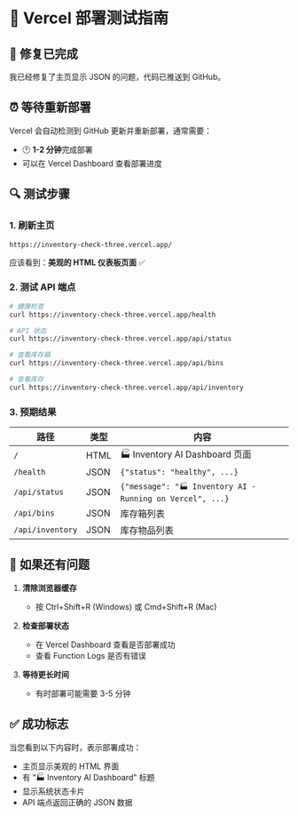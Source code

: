 # 🧪 Vercel 部署测试指南

## 📍 修复已完成

我已经修复了主页显示 JSON 的问题，代码已推送到 GitHub。

## ⏰ 等待重新部署

Vercel 会自动检测到 GitHub 更新并重新部署，通常需要：
- 🕐 **1-2 分钟**完成部署
- 可以在 Vercel Dashboard 查看部署进度

## 🔍 测试步骤

### 1. 刷新主页
```
https://inventory-check-three.vercel.app/
```
应该看到：**美观的 HTML 仪表板页面** ✅

### 2. 测试 API 端点
```bash
# 健康检查
curl https://inventory-check-three.vercel.app/health

# API 状态
curl https://inventory-check-three.vercel.app/api/status

# 查看库存箱
curl https://inventory-check-three.vercel.app/api/bins

# 查看库存
curl https://inventory-check-three.vercel.app/api/inventory
```

### 3. 预期结果

| 路径 | 类型 | 内容 |
|------|------|------|
| `/` | HTML | 🏭 Inventory AI Dashboard 页面 |
| `/health` | JSON | `{"status": "healthy", ...}` |
| `/api/status` | JSON | `{"message": "🏭 Inventory AI - Running on Vercel", ...}` |
| `/api/bins` | JSON | 库存箱列表 |
| `/api/inventory` | JSON | 库存物品列表 |

## 🚨 如果还有问题

1. **清除浏览器缓存**
   - 按 Ctrl+Shift+R (Windows) 或 Cmd+Shift+R (Mac)

2. **检查部署状态**
   - 在 Vercel Dashboard 查看是否部署成功
   - 查看 Function Logs 是否有错误

3. **等待更长时间**
   - 有时部署可能需要 3-5 分钟

## ✅ 成功标志

当您看到以下内容时，表示部署成功：
- 主页显示美观的 HTML 界面
- 有 "🏭 Inventory AI Dashboard" 标题
- 显示系统状态卡片
- API 端点返回正确的 JSON 数据
